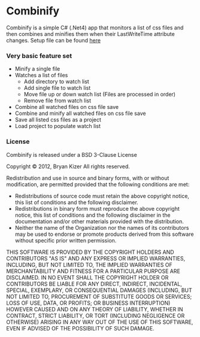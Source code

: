 # Combinify

Combinify is a simple C# (.Net4) app that monitors a list of css files and then combines and minifies them when their LastWriteTime attribute changes. 
Setup file can be found [here](https://github.com/belsrc/Combinify/downloads "Setup file download")

### Very basic feature set

* Minify a single file
* Watches a list of files
  * Add directory to watch list
  * Add single file to watch list
  * Move file up or down watch list (Files are processed in order)
  * Remove file from watch list
* Combine all watched files on css file save
* Combine and minify all watched files on css file save
* Save all listed css files as a project
* Load project to populate watch list

### License
Combinify is released under a BSD 3-Clause License

Copyright &copy; 2012, Bryan Kizer
All rights reserved. 

Redistribution and use in source and binary forms, with or without 
modification, are permitted provided that the following conditions are 
met: 

* Redistributions of source code must retain the above copyright notice, 
  this list of conditions and the following disclaimer.
* Redistributions in binary form must reproduce the above copyright notice,
  this list of conditions and the following disclaimer in the documentation
  and/or other materials provided with the distribution.
* Neither the name of the Organization nor the names of its contributors 
  may be used to endorse or promote products derived from this software 
  without specific prior written permission. 
  
THIS SOFTWARE IS PROVIDED BY THE COPYRIGHT HOLDERS AND CONTRIBUTORS "AS 
IS" AND ANY EXPRESS OR IMPLIED WARRANTIES, INCLUDING, BUT NOT LIMITED 
TO, THE IMPLIED WARRANTIES OF MERCHANTABILITY AND FITNESS FOR A 
PARTICULAR PURPOSE ARE DISCLAIMED. IN NO EVENT SHALL THE COPYRIGHT 
HOLDER OR CONTRIBUTORS BE LIABLE FOR ANY DIRECT, INDIRECT, INCIDENTAL, 
SPECIAL, EXEMPLARY, OR CONSEQUENTIAL DAMAGES (INCLUDING, BUT NOT LIMITED 
TO, PROCUREMENT OF SUBSTITUTE GOODS OR SERVICES; LOSS OF USE, DATA, OR 
PROFITS; OR BUSINESS INTERRUPTION) HOWEVER CAUSED AND ON ANY THEORY OF 
LIABILITY, WHETHER IN CONTRACT, STRICT LIABILITY, OR TORT (INCLUDING 
NEGLIGENCE OR OTHERWISE) ARISING IN ANY WAY OUT OF THE USE OF THIS 
SOFTWARE, EVEN IF ADVISED OF THE POSSIBILITY OF SUCH DAMAGE. 
